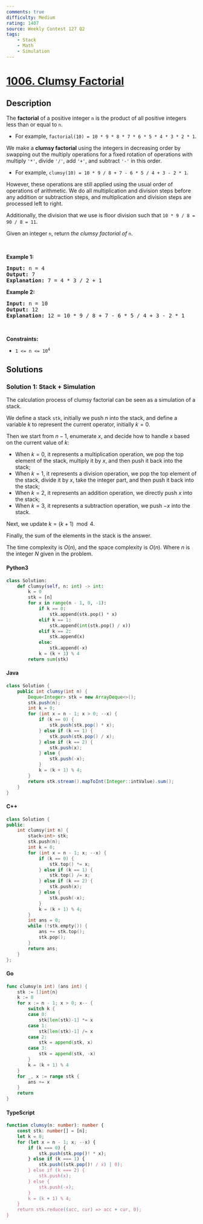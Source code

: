 ```yaml
---
comments: true
difficulty: Medium
rating: 1407
source: Weekly Contest 127 Q2
tags:
    - Stack
    - Math
    - Simulation
---
```


<!-- problem:start -->

# [1006. Clumsy Factorial](https://leetcode.com/problems/clumsy-factorial)

## Description

<!-- description:start -->

<p>The <strong>factorial</strong> of a positive integer <code>n</code> is the product of all positive integers less than or equal to <code>n</code>.</p>

<ul>
	<li>For example, <code>factorial(10) = 10 * 9 * 8 * 7 * 6 * 5 * 4 * 3 * 2 * 1</code>.</li>
</ul>

<p>We make a <strong>clumsy factorial</strong> using the integers in decreasing order by swapping out the multiply operations for a fixed rotation of operations with multiply <code>&#39;*&#39;</code>, divide <code>&#39;/&#39;</code>, add <code>&#39;+&#39;</code>, and subtract <code>&#39;-&#39;</code> in this order.</p>

<ul>
	<li>For example, <code>clumsy(10) = 10 * 9 / 8 + 7 - 6 * 5 / 4 + 3 - 2 * 1</code>.</li>
</ul>

<p>However, these operations are still applied using the usual order of operations of arithmetic. We do all multiplication and division steps before any addition or subtraction steps, and multiplication and division steps are processed left to right.</p>

<p>Additionally, the division that we use is floor division such that <code>10 * 9 / 8 = 90 / 8 = 11</code>.</p>

<p>Given an integer <code>n</code>, return <em>the clumsy factorial of </em><code>n</code>.</p>

<p>&nbsp;</p>
<p><strong class="example">Example 1:</strong></p>

<pre>
<strong>Input:</strong> n = 4
<strong>Output:</strong> 7
<strong>Explanation:</strong> 7 = 4 * 3 / 2 + 1
</pre>

<p><strong class="example">Example 2:</strong></p>

<pre>
<strong>Input:</strong> n = 10
<strong>Output:</strong> 12
<strong>Explanation:</strong> 12 = 10 * 9 / 8 + 7 - 6 * 5 / 4 + 3 - 2 * 1
</pre>

<p>&nbsp;</p>
<p><strong>Constraints:</strong></p>

<ul>
	<li><code>1 &lt;= n &lt;= 10<sup>4</sup></code></li>
</ul>

<!-- description:end -->

## Solutions

<!-- solution:start -->

### Solution 1: Stack + Simulation

The calculation process of clumsy factorial can be seen as a simulation of a stack.

We define a stack `stk`, initially we push $n$ into the stack, and define a variable $k$ to represent the current operator, initially $k = 0$.

Then we start from $n-1$, enumerate $x$, and decide how to handle $x$ based on the current value of $k$:

-   When $k = 0$, it represents a multiplication operation, we pop the top element of the stack, multiply it by $x$, and then push it back into the stack;
-   When $k = 1$, it represents a division operation, we pop the top element of the stack, divide it by $x$, take the integer part, and then push it back into the stack;
-   When $k = 2$, it represents an addition operation, we directly push $x$ into the stack;
-   When $k = 3$, it represents a subtraction operation, we push $-x$ into the stack.

Next, we update $k = (k + 1) \mod 4$.

Finally, the sum of the elements in the stack is the answer.

The time complexity is $O(n)$, and the space complexity is $O(n)$. Where $n$ is the integer $N$ given in the problem.

<!-- tabs:start -->

#### Python3

```python
class Solution:
    def clumsy(self, n: int) -> int:
        k = 0
        stk = [n]
        for x in range(n - 1, 0, -1):
            if k == 0:
                stk.append(stk.pop() * x)
            elif k == 1:
                stk.append(int(stk.pop() / x))
            elif k == 2:
                stk.append(x)
            else:
                stk.append(-x)
            k = (k + 1) % 4
        return sum(stk)
```

#### Java

```java
class Solution {
    public int clumsy(int n) {
        Deque<Integer> stk = new ArrayDeque<>();
        stk.push(n);
        int k = 0;
        for (int x = n - 1; x > 0; --x) {
            if (k == 0) {
                stk.push(stk.pop() * x);
            } else if (k == 1) {
                stk.push(stk.pop() / x);
            } else if (k == 2) {
                stk.push(x);
            } else {
                stk.push(-x);
            }
            k = (k + 1) % 4;
        }
        return stk.stream().mapToInt(Integer::intValue).sum();
    }
}
```

#### C++

```cpp
class Solution {
public:
    int clumsy(int n) {
        stack<int> stk;
        stk.push(n);
        int k = 0;
        for (int x = n - 1; x; --x) {
            if (k == 0) {
                stk.top() *= x;
            } else if (k == 1) {
                stk.top() /= x;
            } else if (k == 2) {
                stk.push(x);
            } else {
                stk.push(-x);
            }
            k = (k + 1) % 4;
        }
        int ans = 0;
        while (!stk.empty()) {
            ans += stk.top();
            stk.pop();
        }
        return ans;
    }
};
```

#### Go

```go
func clumsy(n int) (ans int) {
	stk := []int{n}
	k := 0
	for x := n - 1; x > 0; x-- {
		switch k {
		case 0:
			stk[len(stk)-1] *= x
		case 1:
			stk[len(stk)-1] /= x
		case 2:
			stk = append(stk, x)
		case 3:
			stk = append(stk, -x)
		}
		k = (k + 1) % 4
	}
	for _, x := range stk {
		ans += x
	}
	return
}
```

#### TypeScript

```ts
function clumsy(n: number): number {
    const stk: number[] = [n];
    let k = 0;
    for (let x = n - 1; x; --x) {
        if (k === 0) {
            stk.push(stk.pop()! * x);
        } else if (k === 1) {
            stk.push((stk.pop()! / x) | 0);
        } else if (k === 2) {
            stk.push(x);
        } else {
            stk.push(-x);
        }
        k = (k + 1) % 4;
    }
    return stk.reduce((acc, cur) => acc + cur, 0);
}
```

<!-- tabs:end -->

<!-- solution:end -->

<!-- problem:end -->
